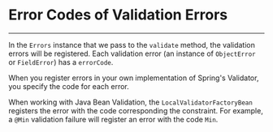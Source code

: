 # Error Codes of Validation Errors
---

In the `Errors` instance that we pass to the `validate` method, the validation errors will be registered.
Each validation error (an instance of `ObjectError` or `FieldError`) has a `errorCode`. 

When you register errors in your own implementation of Spring's Validator, you specify the code for each error.

When working with Java Bean Validation, the `LocalValidatorFactoryBean` registers the error with the code 
corresponding the constraint. For example, a `@Min` validation failure will register an error with the code `Min`.

